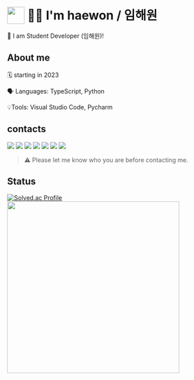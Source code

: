 # <img src="https://www.emojiall.com/images/120/twitter/twemoji-13.0.1/1f1f0-1f1f7.png" width="40px" style="position: relative; top: 10px "/> 🧑‍💻 I'm haewon / 임해원
👋 I am Student Developer (임해원)!
## About me
🗓️ starting in 2023

🗣️ Languages: TypeScript, Python

💡Tools: Visual Studio Code, Pycharm



## contacts

<a href="https://www.youtube.com/channel/UCl4Gj1GolNH5_BzeCzQbNFw" target="_blank"><img src="https://img.shields.io/badge/Youtube-FF0000?style=flat&logo=youtube&logoColor=f3f3f3"/></a>
<a href="https://soundcloud.com/dev_haewon" target="_blank"><img src="https://img.shields.io/badge/SoundCloud-FF791A?style=flat&logo=soundcloud&logoColor=f3f3f3"/></a>
<a href="https://www.instagram.com/dev.haewon/" target="_blank"><img src="https://img.shields.io/badge/Instagram-bc4b7b?style=flat&logo=instagram&logoColor=f3f3f3"/></a>
<a href="https://open.spotify.com/user/313eou2gpsgjhchhl46qmisfovum" target="_blank"><img src="https://img.shields.io/badge/Spotify-1DB954?style=flat&logo=spotify&logoColor=f3f3f3"/></a>
<img src="https://img.shields.io/badge/dev_korean-5865F2?style=flat&logo=discord&logoColor=f3f3f3"/>
<a href="https://www.twitch.tv/breaker77777" target="_blank"><img src="https://img.shields.io/badge/Twitch-9146FF?style=flat&logo=Twitch&logoColor=f3f3f3"/></a>
<a href="https://steamcommunity.com/id/devhaewon" target="_blank"><img src="https://img.shields.io/badge/Steam-272727?style=flag&logo=Steam&logoColor=f3f3f3"/></a>
> ⚠️ Please let me know who you are before contacting me.

## Status
[![Solved.ac Profile](http://mazassumnida.wtf/api/v2/generate_badge?boj=dev_haewon)](https://solved.ac/dev_haewon/)
<img src="https://github-readme-stats.vercel.app/api?username=dev-haewon&show_icons=true&theme=radical" width="400px"/>
